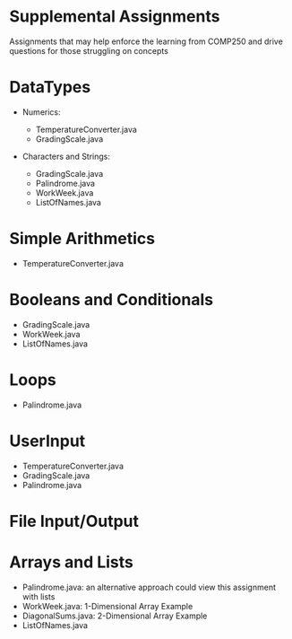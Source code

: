 # Supplemental Assignments
Assignments that may help enforce the learning from COMP250 and drive questions for those struggling on concepts

# DataTypes
* Numerics:
    - TemperatureConverter.java
    - GradingScale.java

* Characters and Strings:
    - GradingScale.java
    - Palindrome.java
    - WorkWeek.java
    - ListOfNames.java

# Simple Arithmetics
- TemperatureConverter.java  

# Booleans and Conditionals
- GradingScale.java  
- WorkWeek.java
- ListOfNames.java

# Loops
- Palindrome.java 

# UserInput
- TemperatureConverter.java
- GradingScale.java
- Palindrome.java 

# File Input/Output

# Arrays and Lists
- Palindrome.java:  an alternative approach could view this assignment with lists
- WorkWeek.java:  1-Dimensional Array Example
- DiagonalSums.java:  2-Dimensional Array Example
- ListOfNames.java